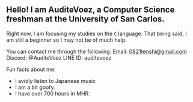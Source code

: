 ## Hello! I am AuditeVoez, a Computer Science freshman at the University of San Carlos. 

Right now, I am focusing my studies on the `C` language.
That being said, I am still a beginner so I may not be of much help.


You can contact me through the following:
Email: 0821tenshi@gmail.com 
Discord: @AuditeVoez 
LINE ID: auditevoez

Fun facts about me:
- I avidly listen to Japanese music
- I am a bit goofy.
- I have over 700 hours in MHR.

<!--
**AuditeVoez/AuditeVoez** is a ✨ _special_ ✨ repository because its `README.md` (this file) appears on your GitHub profile.

Here are some ideas to get you started:

- 🔭 I’m currently working on ...
- 🌱 I’m currently learning ...
- 👯 I’m looking to collaborate on ...
- 🤔 I’m looking for help with ...
- 💬 Ask me about ...
- 📫 How to reach me: ...
- 😄 Pronouns: ...
- ⚡ Fun fact: ...
-->

